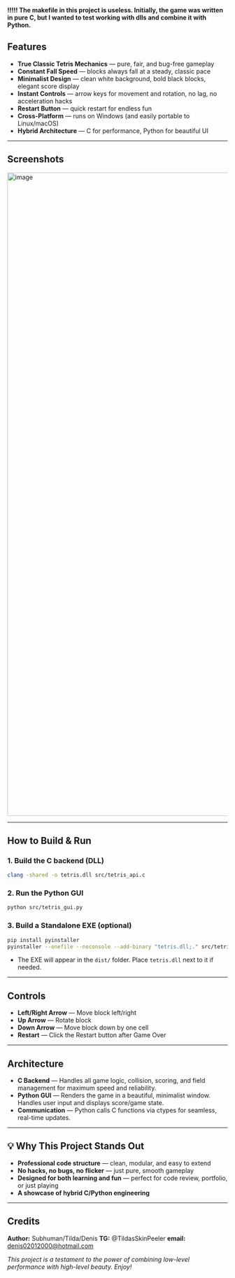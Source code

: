 **!!!!! The makefile in this project is useless. Initially, the game was written in pure C, but I wanted to test working with dlls and combine it with Python.**


## Features
- **True Classic Tetris Mechanics** — pure, fair, and bug-free gameplay
- **Constant Fall Speed** — blocks always fall at a steady, classic pace
- **Minimalist Design** — clean white background, bold black blocks, elegant score display
- **Instant Controls** — arrow keys for movement and rotation, no lag, no acceleration hacks
- **Restart Button** — quick restart for endless fun
- **Cross-Platform** — runs on Windows (and easily portable to Linux/macOS)
- **Hybrid Architecture** — C for performance, Python for beautiful UI

---

## Screenshots
<img width="747" height="1471" alt="image" src="https://github.com/user-attachments/assets/78e1f815-a9c3-4a38-ae21-34813c09c72c" />

---

## How to Build & Run

### 1. **Build the C backend (DLL)**
```sh
clang -shared -o tetris.dll src/tetris_api.c
```

### 2. **Run the Python GUI**
```sh
python src/tetris_gui.py
```

### 3. **Build a Standalone EXE (optional)**
```sh
pip install pyinstaller
pyinstaller --onefile --noconsole --add-binary "tetris.dll;." src/tetris_gui.py
```
- The EXE will appear in the `dist/` folder. Place `tetris.dll` next to it if needed.

---

## Controls
- **Left/Right Arrow** — Move block left/right
- **Up Arrow** — Rotate block
- **Down Arrow** — Move block down by one cell
- **Restart** — Click the Restart button after Game Over

---

## Architecture
- **C Backend** — Handles all game logic, collision, scoring, and field management for maximum speed and reliability.
- **Python GUI** — Renders the game in a beautiful, minimalist window. Handles user input and displays score/game state.
- **Communication** — Python calls C functions via ctypes for seamless, real-time updates.

---

## 💡 Why This Project Stands Out
- **Professional code structure** — clean, modular, and easy to extend
- **No hacks, no bugs, no flicker** — just pure, smooth gameplay
- **Designed for both learning and fun** — perfect for code review, portfolio, or just playing
- **A showcase of hybrid C/Python engineering**

---

##  Credits
**Author:** Subhuman/Tilda/Denis
**TG:** @TildasSkinPeeler
**email:** denis02012000@hotmail.com


_This project is a testament to the power of combining low-level performance with high-level beauty. Enjoy!_ 
